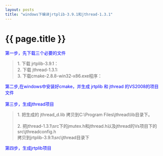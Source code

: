 ```yaml
---
layout: posts
title: "windows下编译jrtplib-3.9.1和jthread-1.3.1"
---
```


# {{ page.title }}
<font color="blue">第一步，先下载三个必要的文件</font>
<blockquote>
1. 下载 jrtplib-3.9.1：<br>
2. 下载 jthread-1.3.1:<br>
3. 下载cmake-2.8.8-win32-x86.exe程序：
</blockquote>
<font color="blue">
第二步,在windows中安装好cmake，并生成 jrtplib 和 jthread 的VS2008的项目文件</font><br><br>
<font color="blue">
第三步，生成jthread项目</font><br>
<blockquote>
1. 把生成的 jthread_d.lib 拷贝到C:\Program Files\jthread\lib目录下。<br><br>
2. 把jthread-1.3.1\src下的jmutex.h和jthread.h以及jthread的Vs项目下的src\jthreadconfig.h<br>
拷贝到jrtplib-3.9.1\src\jthread目录下
</blockquote>
<font color="blue">
第四步，生成jrtplib项目</font>